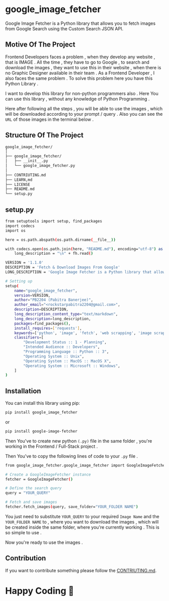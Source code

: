 # google_image_fetcher

Google Image Fetcher is a Python library that allows you to fetch images from Google Search using the Custom Search JSON API.

## Motive Of The Project

Frontend Developers faces a problem , when they develop any website , that is IMAGE . All the time , they have to go to Google , to search and download the images , they want to use this in their website , when there is no Graphic Designer available in their team . As a Frontend Developer , I also faces the same problem . To solve this problem here you have this Python Library .

I want to develop this library for non-python programmers also . Here You can use this library , without any knowledge of Python Programming .

Here after following all the steps , you will be able to use the images , which will be downloaded according to your prompt / query . Also you can see the `URL` of those images in the terminal below .
## Structure Of The Project

```bash
google_image_fetcher/
│
├── google_image_fetcher/
│   ├── __init__.py
│   └── google_image_fetcher.py
│
├── CONTRIUTING.md
├── LEARN,md
├── LICENSE
├── README.md
└── setup.py
```

## setup.py

```bash
from setuptools import setup, find_packages
import codecs
import os

here = os.path.abspath(os.path.dirname(__file__))

with codecs.open(os.path.join(here, "README.md"), encoding="utf-8") as fh:
    long_description = "\n" + fh.read()

VERSION = '1.1.0'
DESCRIPTION = 'Fetch & Download Images From Google'
LONG_DESCRIPTION = 'Google Image Fetcher is a Python library that allows you to fetch images from Google Search using the Custom Search JSON API.'

# Setting up
setup(
    name="google_image_fetcher",
    version=VERSION,
    author="PB2204 (Pabitra Banerjee)",
    author_email="<rockstarpabitra2204@gmail.com>",
    description=DESCRIPTION,
    long_description_content_type="text/markdown",
    long_description=long_description,
    packages=find_packages(),
    install_requires=['requests'],
    keywords=['python', 'image', 'fetch', 'web scrapping', 'image scrapping'],
    classifiers=[
        "Development Status :: 1 - Planning",
        "Intended Audience :: Developers",
        "Programming Language :: Python :: 3",
        "Operating System :: Unix",
        "Operating System :: MacOS :: MacOS X",
        "Operating System :: Microsoft :: Windows",
    ]
)
```

## Installation

You can install this library using pip:

```bash
pip install google_image_fetcher
```
or
```bash
pip install google-image-fetcher
```

Then You've to create new python `(.py)` file in the same folder , you're working in the Frontend / Full-Stack project .

Then You've to copy the following lines of code to your `.py` file .

```bash
from google_image_fetcher.google_image_fetcher import GoogleImageFetcher

# Create a GoogleImageFetcher instance
fetcher = GoogleImageFetcher()

# Define the search query
query = "YOUR_QUERY"

# Fetch and save images
fetcher.fetch_images(query, save_folder="YOUR_FOLDER NAME")
```

You just need to substitute `YOUR_QUERY` to your required `Image Name` and the `YOUR_FOLDER NAME` to , where you want to download the images , which will be created inside the same folder, where you're currently working . This is so simple to use .

Now you're ready to use the images .

## Contribution

If you want to contribute something please follow the [CONTRIUTING.md](https://github.com/PB2204/google_image_fetcher/blob/main/CONTRIBUTING.md).

# Happy Coding 🚀
